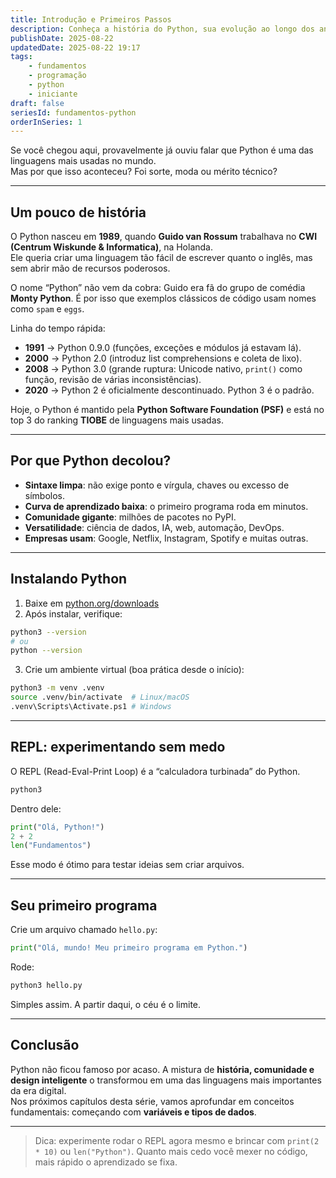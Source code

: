 ```yaml
---
title: Introdução e Primeiros Passos
description: Conheça a história do Python, sua evolução ao longo dos anos e aprenda os primeiros passos para começar a programar.
publishDate: 2025-08-22
updatedDate: 2025-08-22 19:17
tags:
    - fundamentos
    - programação
    - python
    - iniciante
draft: false
seriesId: fundamentos-python
orderInSeries: 1
---
```

Se você chegou aqui, provavelmente já ouviu falar que Python é uma das linguagens mais usadas no mundo.  
Mas por que isso aconteceu? Foi sorte, moda ou mérito técnico?

---

## Um pouco de história

O Python nasceu em **1989**, quando **Guido van Rossum** trabalhava no **CWI (Centrum Wiskunde & Informatica)**, na Holanda.  
Ele queria criar uma linguagem tão fácil de escrever quanto o inglês, mas sem abrir mão de recursos poderosos.  

O nome “Python” não vem da cobra: Guido era fã do grupo de comédia **Monty Python**. É por isso que exemplos clássicos de código usam nomes como `spam` e `eggs`.

Linha do tempo rápida:

- **1991** → Python 0.9.0 (funções, exceções e módulos já estavam lá).  
- **2000** → Python 2.0 (introduz list comprehensions e coleta de lixo).  
- **2008** → Python 3.0 (grande ruptura: Unicode nativo, `print()` como função, revisão de várias inconsistências).  
- **2020** → Python 2 é oficialmente descontinuado. Python 3 é o padrão.  

Hoje, o Python é mantido pela **Python Software Foundation (PSF)** e está no top 3 do ranking **TIOBE** de linguagens mais usadas.

---

## Por que Python decolou?

- **Sintaxe limpa**: não exige ponto e vírgula, chaves ou excesso de símbolos.  
- **Curva de aprendizado baixa**: o primeiro programa roda em minutos.  
- **Comunidade gigante**: milhões de pacotes no PyPI.  
- **Versatilidade**: ciência de dados, IA, web, automação, DevOps.  
- **Empresas usam**: Google, Netflix, Instagram, Spotify e muitas outras.

---

## Instalando Python

1. Baixe em [python.org/downloads](https://www.python.org/downloads/)  
2. Após instalar, verifique:

```bash
python3 --version
# ou
python --version
```

3. Crie um ambiente virtual (boa prática desde o início):

```bash
python3 -m venv .venv
source .venv/bin/activate  # Linux/macOS
.venv\Scripts\Activate.ps1 # Windows
```

---

## REPL: experimentando sem medo

O REPL (Read-Eval-Print Loop) é a “calculadora turbinada” do Python.

```bash
python3
```

Dentro dele:

```python
print("Olá, Python!")
2 + 2
len("Fundamentos")
```

Esse modo é ótimo para testar ideias sem criar arquivos.

---

## Seu primeiro programa

Crie um arquivo chamado `hello.py`:

```python
print("Olá, mundo! Meu primeiro programa em Python.")
```

Rode:

```bash
python3 hello.py
```

Simples assim. A partir daqui, o céu é o limite.

---

## Conclusão

Python não ficou famoso por acaso. A mistura de **história, comunidade e design inteligente** o transformou em uma das linguagens mais importantes da era digital.  
Nos próximos capítulos desta série, vamos aprofundar em conceitos fundamentais: começando com **variáveis e tipos de dados**.

---

> Dica: experimente rodar o REPL agora mesmo e brincar com `print(2 * 10)` ou `len("Python")`. Quanto mais cedo você mexer no código, mais rápido o aprendizado se fixa.